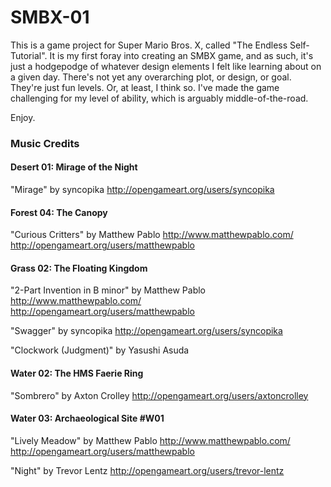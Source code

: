 # SMBX-01 #

This is a game project for Super Mario Bros. X, called "The Endless Self-Tutorial". It is my first foray into creating an SMBX game, and as such, it's just a hodgepodge of whatever design elements I felt like learning about on a given day. There's not yet any overarching plot, or design, or goal. They're just fun levels. Or, at least, I think so. I've made the game challenging for my level of ability, which is arguably middle-of-the-road.

Enjoy.

### Music Credits ###

#### Desert 01: Mirage of the Night ####

"Mirage" by syncopika
http://opengameart.org/users/syncopika

#### Forest 04: The Canopy ####

"Curious Critters" by Matthew Pablo
http://www.matthewpablo.com/
http://opengameart.org/users/matthewpablo

#### Grass 02: The Floating Kingdom ####

"2-Part Invention in B minor" by Matthew Pablo
http://www.matthewpablo.com/
http://opengameart.org/users/matthewpablo

"Swagger" by syncopika
http://opengameart.org/users/syncopika

"Clockwork (Judgment)" by Yasushi Asuda

#### Water 02: The HMS Faerie Ring ####

"Sombrero" by Axton Crolley
http://opengameart.org/users/axtoncrolley

#### Water 03: Archaeological Site #W01 ####

"Lively Meadow" by Matthew Pablo
http://www.matthewpablo.com/
http://opengameart.org/users/matthewpablo

"Night" by Trevor Lentz
http://opengameart.org/users/trevor-lentz

